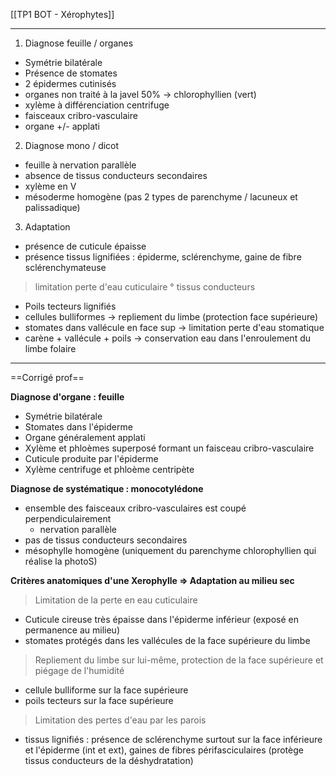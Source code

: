 [[TP1 BOT - Xérophytes]]
___

1) Diagnose feuille / organes
- Symétrie bilatérale
- Présence de stomates
- 2 épidermes cutinisés
- organes non traité à la javel 50% -> chlorophyllien (vert)
- xylème à différenciation centrifuge
- faisceaux cribro-vasculaire
- organe +/- applati

2) Diagnose mono / dicot
- feuille à nervation parallèle
- absence de tissus conducteurs secondaires
- xylème en V
- mésoderme homogène (pas 2 types de parenchyme / lacuneux et palissadique)

3) Adaptation
- présence de cuticule épaisse
- présence tissus lignifiées : épiderme, sclérenchyme, gaine de fibre sclérenchymateuse 
> limitation perte d'eau cuticulaire ° tissus conducteurs
- Poils tecteurs lignifiés
- cellules bulliformes -> repliement du limbe (protection face supérieure)
- stomates dans vallécule en face sup -> limitation perte d'eau stomatique
- carène + vallécule + poils -> conservation eau dans l'enroulement du limbe folaire

___ 
==Corrigé prof==

**Diagnose d'organe : feuille**
- Symétrie bilatérale
- Stomates dans l'épiderme
- Organe généralement applati
- Xylème et phloèmes superposé formant un faisceau cribro-vasculaire
- Cuticule produite par l'épiderme
- Xylème centrifuge et phloème centripète

**Diagnose de systématique : monocotylédone**
- ensemble des faisceaux cribro-vasculaires est coupé perpendiculairement
	- nervation parallèle
- pas de tissus conducteurs secondaires
- mésophylle homogène (uniquement du parenchyme chlorophyllien qui réalise la photoS)

**Critères anatomiques d'une Xerophylle => Adaptation au milieu sec**

>Limitation de la perte en eau cuticulaire
- Cuticule cireuse très épaisse dans l'épiderme inférieur (exposé en permanence au milieu)
- stomates protégés dans les vallécules de la face supérieure du limbe

> Repliement du limbe sur lui-même, protection de la face supérieure et piégage de l'humidité
- cellule bulliforme sur la face supérieure
- poils tecteurs sur la face supérieure

> Limitation des pertes d'eau par les parois
- tissus lignifiés : présence de sclérenchyme surtout sur la face inférieure et l'épiderme (int et ext), gaines de fibres périfasciculaires (protège tissus conducteurs de la déshydratation)